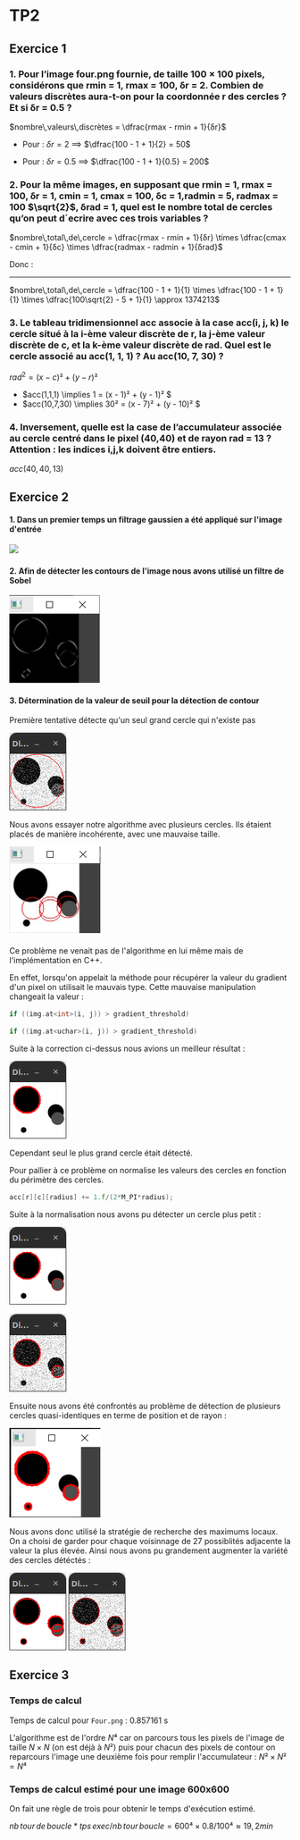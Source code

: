 ﻿# TP2

## Exercice 1

### 1. Pour l’image four.png fournie, de taille 100 × 100 pixels, considérons que rmin = 1, rmax = 100, δr = 2. Combien de valeurs discrètes aura-t-on pour la coordonnée r des cercles ? Et si δr = 0.5 ?

$nombre\,valeurs\,discrètes = \dfrac{rmax - rmin + 1}{δr}$

- Pour : $δr = 2$ $\implies$ $\dfrac{100 - 1 + 1}{2} = 50$

- Pour : $δr = 0.5$ $\implies$ $\dfrac{100 - 1 + 1}{0.5} = 200$

### 2. Pour la même images, en supposant que rmin = 1, rmax = 100, δr = 1, cmin = 1, cmax = 100, δc = 1,radmin = 5, radmax = 100 $\sqrt{2}$, δrad = 1, quel est le nombre total de cercles qu’on peut d´ecrire avec ces trois variables ?

$nombre\,total\,de\,cercle = \dfrac{rmax - rmin + 1}{δr} \times \dfrac{cmax - cmin + 1}{δc} \times \dfrac{radmax - radmin + 1}{δrad}$

Donc :

---

$nombre\,total\,de\,cercle = \dfrac{100 - 1 + 1}{1} \times \dfrac{100 - 1 + 1}{1} \times \dfrac{100\sqrt{2} - 5 + 1}{1} \approx 1374213$

### 3. Le tableau tridimensionnel acc associe à la case acc(i, j, k) le cercle situé à la i-ème valeur discrète de r, la j-ème valeur discrète de c, et la k-ème valeur discrète de rad. Quel est le cercle associé au acc(1, 1, 1) ? Au acc(10, 7, 30) ?

$rad^2 = (x - c)² + (y - r)²$

- $acc(1,1,1) \implies 1 = (x - 1)² + (y - 1)² $
- $acc(10,7,30) \implies 30² = (x - 7)² + (y - 10)² $

### 4. Inversement, quelle est la case de l’accumulateur associée au cercle centré dans le pixel (40,40) et de rayon rad = 13 ? Attention : les indices i,j,k doivent être entiers.

$acc(40, 40, 13)$

## Exercice 2

#### 1. Dans un premier temps un filtrage gaussien a été appliqué sur l'image d'entrée

![](/rapport/img/fourn.png)

#### 2. Afin de détecter les contours de l'image nous avons utilisé un filtre de Sobel

![](/rapport/img/sobel.png)

#### 3. Détermination de la valeur de seuil pour la détection de contour

Première tentative détecte qu'un seul grand cercle qui n'existe pas

![](/rapport/img/first_try.png)

Nous avons essayer notre algorithme avec plusieurs cercles.
Ils étaient placés de manière incohérente, avec une mauvaise taille.

![](/rapport/img/error_type.jpg)

Ce problème ne venait pas de l'algorithme en lui même mais de l'implémentation en C++.

En effet, lorsqu'on appelait la méthode pour récupérer la valeur du gradient d'un pixel on utilisait le mauvais type.
Cette mauvaise manipulation changeait la valeur :

```cpp
if ((img.at<int>(i, j)) > gradient_threshold)
```

```cpp
if ((img.at<uchar>(i, j)) > gradient_threshold)
```

Suite à la correction ci-dessus nous avions un meilleur résultat :

![](/rapport/img/sans_correct.png)

Cependant seul le plus grand cercle était détecté.

Pour pallier à ce problème on normalise les valeurs des cercles en fonction du périmètre des cercles.

```cpp
acc[r][c][radius] += 1.f/(2*M_PI*radius);
```

Suite à la normalisation nous avons pu détecter un cercle plus petit :

![](/rapport/img/correct.png)

![](/rapport/img/bruit.png)

Ensuite nous avons été confrontés au problème de détection de plusieurs cercles quasi-identiques en terme de position et de rayon :

![](/rapport/img/overlap.png)

Nous avons donc utilisé la stratégie de recherche des maximums locaux. On a choisi de garder pour chaque voisinnage de 27 possiblités adjacente la valeur la plus élevée. Ainsi nous avons pu grandement augmenter la variété des cercles détéctés :

![](/rapport/img/less-overlap.png)
![](/rapport/img/less-overlap2.png)

## Exercice 3

### Temps de calcul

Temps de calcul pour `Four.png` : 0.857161 s

L'algorithme est de l'ordre $N⁴$ car on parcours tous les pixels de l'image de taille $N \times N$ (on est déjà à $N²$) puis pour chacun des pixels de contour on reparcours l'image une deuxième fois pour remplir l'accumulateur : $N² \times N² = N⁴$ 

### Temps de calcul estimé pour une image 600x600

On fait une règle de trois pour obtenir le temps d'exécution estimé.

$nb\,tour\,de\,boucle * tps\,exec / nb\,tour\,boucle = 600⁴ \times 0.8/ 100⁴ \approx 19,2 min$


